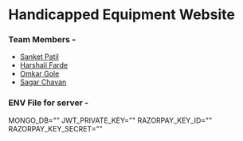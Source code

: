 # Handicapped Equipment Website 
### Team Members -
* [Sanket Patil](https://github.com/sanket-16)
* [Harshali Farde](https://github.com/harshali08)
* [Omkar Gole](https://github.com/Omkargole06)
* [Sagar Chavan](https://github.com/sagar2422)

### ENV File for server -
MONGO_DB=""
JWT_PRIVATE_KEY=""
RAZORPAY_KEY_ID=""
RAZORPAY_KEY_SECRET=""
